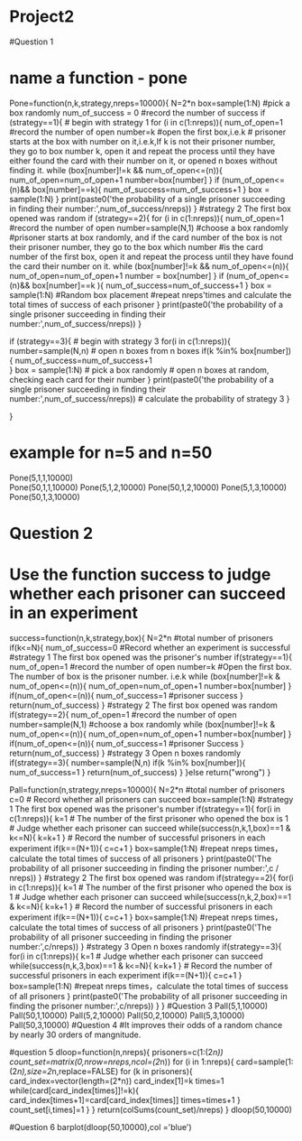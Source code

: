 # Project2

#Question 1

# name a function - pone
Pone=function(n,k,strategy,nreps=10000){
  N=2*n
  box=sample(1:N) #pick a box randomly
  num_of_success = 0 #record the number of success
  if (strategy==1){  # begin with strategy 1
    for (i in c(1:nreps)){
      num_of_open=1   #record the number of open
      number=k  #open the first box,i.e.k
      # prisoner starts at the box with number on it,i.e.k,If k is not their prisoner number, they go to box number k, open it and repeat the process until they have either found the card with their number on it, or opened n boxes without finding it.
      while (box[number]!=k && num_of_open<=(n)){
        num_of_open=num_of_open+1
        number=box[number]
      }
      if (num_of_open<=(n)&& box[number]==k){
        num_of_success=num_of_success+1
      }
      box = sample(1:N)
    }
    print(paste0('the probability of a single prisoner succeeding in finding their number:',num_of_success/nreps))
  }
  #strategy 2 The first box opened was random
  if (strategy==2){
    for (i in c(1:nreps)){
      num_of_open=1   #record the number of open
      number=sample(N,1) #choose a box randomly
      #prisoner starts at box randomly, and if the card number of the box is not their prisoner number, they go to the box which number
      #is the card number of the first box, open it and repeat the process until they have found the card their number on it.
      while (box[number]!=k && num_of_open<=(n)){
        num_of_open=num_of_open+1
        number = box[number]
      }
      if (num_of_open<=(n)&& box[number]==k ){
        num_of_success=num_of_success+1
      }
      box = sample(1:N) #Random box placement
      #repeat nreps'times and calculate the total times of success of each prisoner
    }
    print(paste0('the probability of a single prisoner succeeding in finding their number:',num_of_success/nreps))
  }
  
  if (strategy==3){  # begin with strategy 3
    for(i in c(1:nreps)){
      number=sample(N,n)  # open n boxes from n boxes
      if(k %in% box[number]){
        num_of_success=num_of_success+1  
      }
      box = sample(1:N)  # pick a box randomly
      #  open n boxes at random, checking each card for their number
    }
    print(paste0('the probability of a single prisoner succeeding in finding their number:',num_of_success/nreps))  # calculate the probability of strategy 3
  }
  
}
# example for n=5 and n=50
Pone(5,1,1,10000)    
Pone(50,1,1,10000)
Pone(5,1,2,10000)
Pone(50,1,2,10000)
Pone(5,1,3,10000)
Pone(50,1,3,10000)

# Question 2
# Use the function success to judge whether each prisoner can succeed in an experiment
success=function(n,k,strategy,box){
  N=2*n  #total number of prisoners
  if(k<=N){
    num_of_success=0 #Record whether an experiment is successful
    #strategy 1 The first box opened was the prisoner's number
    if(strategy==1){
      num_of_open=1 #record the number of open
      number=k  #Open the first box. The number of box is the prisoner number. i.e.k
      while (box[number]!=k & num_of_open<=(n)){
        num_of_open=num_of_open+1 
        number=box[number]
      }
      if(num_of_open<=(n)){
        num_of_success=1 #prisoner success
      }
      return(num_of_success)
    }
    #strategy 2 The first box opened was random
    if(strategy==2){
      num_of_open=1 #record the number of open
      number=sample(N,1)  #choose a box randomly
      while (box[number]!=k & num_of_open<=(n)){
        num_of_open=num_of_open+1
        number=box[number]
      }
      if(num_of_open<=(n)){
        num_of_success=1 #prisoner Success
      }
      return(num_of_success)
    }
    #strategy 3 Open n boxes randomly
    if(strategy==3){
      number=sample(N,n)
      if(k %in% box[number]){
        num_of_success=1
      }
      return(num_of_success)
    }
  }else
    return("wrong")
}

Pall=function(n,strategy,nreps=10000){
  N=2*n #total number of prisoners
  c=0 # Record whether all prisoners can succeed
  box=sample(1:N)
  #strategy 1 The first box opened was the prisoner's number
  if(strategy==1){
    for(i in c(1:nreps)){
      k=1 # The number of the first prisoner who opened the box is 1
      # Judge whether each prisoner can succeed
      while(success(n,k,1,box)==1 & k<=N){ 
        k=k+1
      }
      # Record the number of successful prisoners in each experiment
      if(k==(N+1)){ 
        c=c+1 
      }
    box=sample(1:N) 
    #repeat nreps times，calculate the total times of success of all prisoners
    }
    print(paste0('The probability of all prisoner succeeding in finding the prisoner number:',c / nreps))
  }
  #strategy 2 The first box opened was random
  if(strategy==2){
    for(i in c(1:nreps)){
      k=1 # The number of the first prisoner who opened the box is 1
      # Judge whether each prisoner can succeed
      while(success(n,k,2,box)==1 & k<=N){
        k=k+1
      }
      # Record the number of successful prisoners in each experiment
      if(k==(N+1)){
        c=c+1
      }
     box=sample(1:N) 
     #repeat nreps times，calculate the total times of success of all prisoners
    }
    print(paste0('The probability of all prisoner succeeding in finding the prisoner number:',c/nreps))
  }
  #strategy 3 Open n boxes randomly
  if(strategy==3){
    for(i in c(1:nreps)){
      k=1
      # Judge whether each prisoner can succeed
      while(success(n,k,3,box)==1 & k<=N){
        k=k+1
      }
      # Record the number of successful prisoners in each experiment
      if(k==(N+1)){
        c=c+1
      }
     box=sample(1:N)
     #repeat nreps times，calculate the total times of success of all prisoners
    }
    print(paste0('The probability of all prisoner succeeding in finding the prisoner number:',c/nreps))
  }
}
#Question 3
Pall(5,1,10000)    
Pall(50,1,10000)
Pall(5,2,10000)
Pall(50,2,10000)
Pall(5,3,10000)
Pall(50,3,10000)
#Question 4
#It improves their odds of a random chance by nearly 30 orders of mangnitude. 

#question 5
dloop=function(n,nreps){
  prisoners=c(1:(2*n))
  count_set=matrix(0,nrow=nreps,ncol=(2*n))
  for (i in 1:nreps){
    card=sample(1:(2*n),size=2*n,replace=FALSE)
    for (k in prisoners){
      card_index=vector(length=(2*n))
      card_index[1]=k
      times=1
      while(card[card_index[times]]!=k){
        card_index[times+1]=card[card_index[times]]
        times=times+1
      }
      count_set[i,times]=1
    }
  }
  return(colSums(count_set)/nreps)
}
dloop(50,10000)


#Question 6
barplot(dloop(50,10000),col ='blue')
